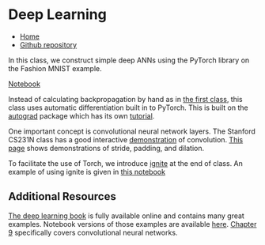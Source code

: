 # Deep Learning

* [Home](https://supaerodatascience.github.io/deep-learning/)
* [Github repository](https://github.com/SupaeroDataScience/deep-learning/)

In this class, we construct simple deep ANNs using the PyTorch library on the Fashion MNIST example.

[Notebook](https://github.com/SupaeroDataScience/deep-learning/blob/main/deep/Deep%20Learning.ipynb)

Instead of calculating backpropagation by hand as in [the first
class](https://supaerodatascience.github.io/deep-learning/ANN.html), this class
uses automatic differentiation built in to PyTorch. This is built on the
[autograd](https://pytorch.org/docs/stable/notes/autograd.html) package which
has its own
[tutorial](https://pytorch.org/tutorials/beginner/blitz/autograd_tutorial.html).

One important concept is convolutional neural network layers. The Stanford
CS231N class has a good interactive
[demonstration](https://cs231n.github.io/convolutional-networks/) of
convolution. [This
page](https://github.com/vdumoulin/conv_arithmetic/blob/master/README.md) shows
demonstrations of stride, padding, and dilation.

To facilitate the use of Torch, we introduce
[ignite](https://github.com/pytorch/ignite) at the end of class. An example of
using ignite is given in [this
notebook](https://github.com/SupaeroDataScience/deep-learning/blob/main/deep/Pytorch%20Ignite.ipynb)

## Additional Resources

[The deep learning book](https://www.deeplearningbook.org/) is fully available
online and contains many great examples. Notebook versions of those examples are
available [here](https://github.com/hadrienj/deepLearningBook-Notes). [Chapter
9](https://www.deeplearningbook.org/contents/convnets.html) specifically covers
convolutional neural networks.


